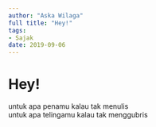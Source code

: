 ```yaml
---
author: "Aska Wilaga"
full title: "Hey!"
tags:
- Sajak
date: 2019-09-06
---
```


# Hey!

untuk apa penamu kalau tak menulis  
untuk apa telingamu kalau tak menggubris